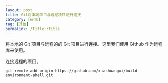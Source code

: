 ```yaml
---
layout: post
title: Git将本地项目与远程项目进行连接
category: [碎笔]
tag: [其他]
permalink: /Title::title
---
```

将本地的 Git 项目与远程的的 Git 项目进行连接。这里我们使用 Github 作为远程库来使用。

连接远程的项目。
```
git remote add origin https://github.com/xiashuangxi/build-environment-shell.git
```

